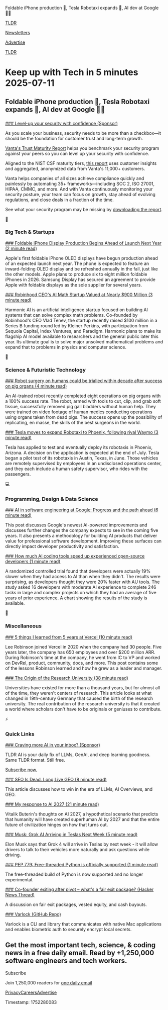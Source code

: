 Foldable iPhone production 📱, Tesla Robotaxi expands 🚕, AI dev at Google 🧑‍💻

[TLDR](/)

[Newsletters](/newsletters)

[Advertise](https://advertise.tldr.tech/)

[TLDR](/)

# Keep up with Tech in 5 minutes 2025-07-11

## Foldable iPhone production 📱, Tesla Robotaxi expands 🚕, AI dev at Google 🧑‍💻

### 

[### Level-up your security with confidence (Sponsor)](https://www.vanta.com/reports/trust-maturity-report?utm_campaign=trust-maturity-report&amp;utm_source=tldr&amp;utm_medium=newsletter)

As you scale your business, security needs to be more than a checkbox—it should be the foundation for customer trust and long-term growth.

[Vanta's Trust Maturity Report](https://www.vanta.com/reports/trust-maturity-report?utm_campaign=trust-maturity-report&utm_source=tldr&utm_medium=newsletter) helps you benchmark your security program against your peers so you can level up your security with confidence.

Aligned to the NIST CSF maturity tiers, [this report](https://www.vanta.com/reports/trust-maturity-report?utm_campaign=trust-maturity-report&utm_source=tldr&utm_medium=newsletter) uses customer insights and aggregated, anonymized data from Vanta's 11,000+ customers.

Vanta helps companies of all sizes achieve compliance quickly and painlessly by automating 35+ frameworks—including SOC 2, ISO 27001, HIPAA, CMMC, and more. And with Vanta continuously monitoring your security posture, your team can focus on growth, stay ahead of evolving regulations, and close deals in a fraction of the time.

See what your security program may be missing by [downloading the report](https://www.vanta.com/reports/trust-maturity-report?utm_campaign=trust-maturity-report&utm_source=tldr&utm_medium=newsletter).

📱

### Big Tech & Startups

[### Foldable iPhone Display Production Begins Ahead of Launch Next Year (2 minute read)](https://www.macrumors.com/2025/07/10/foldable-iphone-display-production-begins/?utm_source=tldrnewsletter)

Apple's first foldable iPhone OLED displays have begun production ahead of an expected launch next year. The phone is expected to feature an inward-folding OLED display and be refreshed annually in the fall, just like the other models. Apple plans to produce six to eight million foldable iPhones in 2026. Samsung Display has secured an agreement to provide Apple with foldable displays as the sole supplier for several years.

[### Robinhood CEO's AI Math Startup Valued at Nearly $900 Million (3 minute read)](https://www.bloomberg.com/news/articles/2025-07-10/robinhood-ceo-s-ai-math-startup-valued-at-nearly-900-million?accessToken=eyJhbGciOiJIUzI1NiIsInR5cCI6IkpXVCJ9.eyJzb3VyY2UiOiJTdWJzY3JpYmVyR2lmdGVkQXJ0aWNsZSIsImlhdCI6MTc1MjIxNDM2OCwiZXhwIjoxNzUyODE5MTY4LCJhcnRpY2xlSWQiOiJTWjc0OVBUMEFGQjQwMCIsImJjb25uZWN0SWQiOiJFQTExNDNDNTM4NEE0RUY5QTg5RjJEN0IxMTg2MzcwOSJ9.mJrn9SZUcwCq0qK35ofgmUCUIB4j_ujGWXw3M7IN3do&amp;utm_source=tldrnewsletter)

Harmonic AI is an artificial intelligence startup focused on building AI systems that can solve complex math problems. Co-founded by Robinhood's CEO Vlad Tenev, the startup recently raised $100 million in a Series B funding round led by Kleiner Perkins, with participation from Sequoia Capital, Index Ventures, and Paradigm. Harmonic plans to make its flagship AI model available to researchers and the general public later this year. Its ultimate goal is to solve major unsolved mathematical problems and expand that to problems in physics and computer science.

🚀

### Science & Futuristic Technology

[### Robot surgery on humans could be trialled within decade after success on pig organs (4 minute read)](https://www.theguardian.com/science/2025/jul/09/robot-surgery-on-humans-could-be-trialled-within-decade-after-success-on-pig-organs?utm_source=tldrnewsletter)

An AI-trained robot recently completed eight operations on pig organs with a 100% success rate. The robot, armed with tools to cut, clip, and grab soft tissue, successfully removed pig gall bladders without human help. They were trained on video footage of human medics conducting operations using organs taken from dead pigs. The success opens up the possibility of replicating, en masse, the skills of the best surgeons in the world.

[### Tesla moves to expand Robotaxi to Phoenix, following rival Waymo (3 minute read)](https://www.cnbc.com/2025/07/10/tesla-moves-to-expand-robotaxi-to-phoenix-following-rival-waymo.html?utm_source=tldrnewsletter)

Tesla has applied to test and eventually deploy its robotaxis in Phoenix, Arizona. A decision on the application is expected at the end of July. Tesla began a pilot test of its robotaxis in Austin, Texas, in June. Those vehicles are remotely supervised by employees in an undisclosed operations center, and they each include a human safety supervisor, who rides with the passengers.

💻

### Programming, Design & Data Science

[### AI in software engineering at Google: Progress and the path ahead (6 minute read)](https://research.google/blog/ai-in-software-engineering-at-google-progress-and-the-path-ahead/?utm_source=tldrnewsletter)

This post discusses Google's newest AI-powered improvements and discusses further changes the company expects to see in the coming five years. It also presents a methodology for building AI products that deliver value for professional software development. Improving these surfaces can directly impact developer productivity and satisfaction.

[### How much AI coding tools speed up experienced open-source developers (1 minute read)](https://threadreaderapp.com/thread/1943360399220388093.html?utm_source=tldrnewsletter)

A randomized controlled trial found that developers were actually 19% slower when they had access to AI than when they didn't. The results were surprising, as developers thought they were 20% faster with AU tools. The study asked 16 developers with moderate AI experience to complete 246 tasks in large and complex projects on which they had an average of five years of prior experience. A chart showing the results of the study is available.

🎁

### Miscellaneous

[### 5 things I learned from 5 years at Vercel (10 minute read)](https://leerob.com/vercel?utm_source=tldrnewsletter)

Lee Robinson joined Vercel in 2020 when the company had 30 people. Five years later, the company has 650 employees and over $200 million ARR. During Robinson's time at the company, he went from IC to VP and worked on DevRel, product, community, docs, and more. This post contains some of the lessons Robinson learned and how he grew as a leader and manager.

[### The Origin of the Research University (38 minute read)](https://asteriskmag.com/issues/10/the-origin-of-the-research-university?utm_source=tldrnewsletter)

Universities have existed for more than a thousand years, but for almost all of the time, they weren't centers of research. This article looks at what changed in 19th-century Germany that caused the birth of the research university. The real contribution of the research university is that it created a world where scholars don't have to be originals or geniuses to contribute.

⚡

### Quick Links

[### Craving more AI in your inbox? (Sponsor)](https://tldr.tech/ai/?utm_source=tldr&amp;utm_medium=newsletter&amp;utm_campaign=quicklinks07112025)

TLDR AI is your daily fix of LLMs, GenAI, and deep learning goodness. Same TLDR format. Still free.

[Subscribe now.](https://tldr.tech/ai/?utm_source=tldr&utm_medium=newsletter&utm_campaign=quicklinks07112025)

[### SEO Is Dead. Long Live GEO (8 minute read)](https://substack.gauravvohra.com/p/search-is-dead-long-live-llms-winning-in-the-era-of-llms-ai-overviews-and-geo?utm_source=tldrnewsletter)

This article discusses how to win in the era of LLMs, AI Overviews, and GEO.

[### My response to AI 2027 (21 minute read)](https://vitalik.eth.limo/general/2025/07/10/2027.html?utm_source=tldrnewsletter)

Vitalik Buterin's thoughts on AI 2027, a hypothetical scenario that predicts that humanity will have created superhuman AI by 2027 and that the entire future of civilization hinges on how that turns out.

[### Musk: Grok AI Arriving in Teslas Next Week (5 minute read)](https://www.notateslaapp.com/news/2902/musk-grok-ai-arriving-in-teslas-next-week?utm_source=tldrnewsletter)

Elon Musk says that Grok 4 will arrive in Teslas by next week - it will allow drivers to talk to their vehicles more naturally and ask questions while driving.

[### PEP 779: Free-threaded Python is officially supported (1 minute read)](https://docs.python.org/3.14/whatsnew/3.14.html#whatsnew314-pep779?utm_source=tldrnewsletter)

The free-threaded build of Python is now supported and no longer experimental.

[### Co-founder exiting after pivot – what's a fair exit package? (Hacker News Thread)](https://news.ycombinator.com/item?id=44506835&amp;utm_source=tldrnewsletter)

A discussion on fair exit packages, vested equity, and cash buyouts.

[### Varlock (GitHub Repo)](https://github.com/dmno-dev/varlock?utm_source=tldrnewsletter)

Varlock is a CLI and library that communicates with native Mac applications and enables biometric auth to securely encrypt local secrets.

## Get the most important tech, science, & coding news in a free daily email. Read by +1,250,000 software engineers and tech workers.

Subscribe

Join 1,250,000 readers for [one daily email](/api/latest/tech)

[Privacy](/privacy)[Careers](https://jobs.ashbyhq.com/tldr.tech)[Advertise](/tech/advertise)

Timestamp: 1752280083